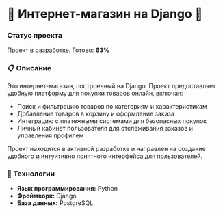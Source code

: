 # 🚀 Интернет-магазин на Django 🛒

### Статус проекта
Проект в разработке. Готово: **63%**

### 📋 Описание
Это интернет-магазин, построенный на Django. Проект предоставляет удобную платформу для покупки товаров онлайн, включая:

- Поиск и фильтрацию товаров по категориям и характеристикам
- Добавление товаров в корзину и оформление заказа
- Интеграцию с платежными системами для безопасных покупок
- Личный кабинет пользователя для отслеживания заказов и управления профилем

Проект находится в активной разработке и направлен на создание удобного и интуитивно понятного интерфейса для пользователей.

### 🔧 Технологии
- **Язык программирования:** Python
- **Фреймворк:** Django
- **База данных:** PostgreSQL


